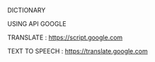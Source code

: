 DICTIONARY

USING API GOOGLE

TRANSLATE : https://script.google.com

TEXT TO SPEECH : https://translate.google.com

